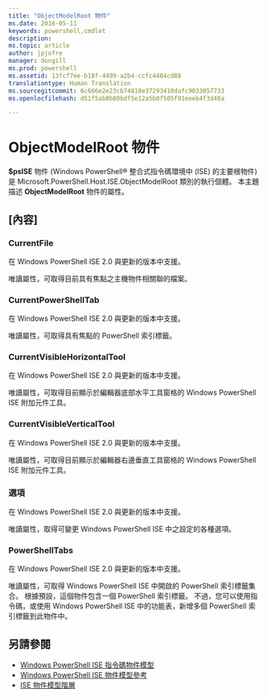 ```yaml
---
title: "ObjectModelRoot 物件"
ms.date: 2016-05-11
keywords: powershell,cmdlet
description: 
ms.topic: article
author: jpjofre
manager: dongill
ms.prod: powershell
ms.assetid: 13fcf7ee-b18f-4499-a2b4-ccfc4484cd88
translationtype: Human Translation
ms.sourcegitcommit: 6c666e2e23cb74818e37293410dafc9033057733
ms.openlocfilehash: d51f5ab8b80bdf5e12a5b0f505f91eeeb4f3d48a

---
```


# <a name="the-objectmodelroot-object"></a>ObjectModelRoot 物件
  **$psISE** 物件 (Windows PowerShell® 整合式指令碼環境中 (ISE) 的主要根物件) 是 Microsoft.PowerShell.Host.ISE.ObjectModelRoot 類別的執行個體。 本主題描述 **ObjectModelRoot** 物件的屬性。

## <a name="properties"></a>[內容]

### <a name="currentfile"></a>CurrentFile
  在 Windows PowerShell ISE 2.0 與更新的版本中支援。 

 唯讀屬性，可取得目前具有焦點之主機物件相關聯的檔案。

### <a name="currentpowershelltab"></a>CurrentPowerShellTab
  在 Windows PowerShell ISE 2.0 與更新的版本中支援。 

 唯讀屬性，可取得具有焦點的 PowerShell 索引標籤。

### <a name="currentvisiblehorizontaltool"></a>CurrentVisibleHorizontalTool
  在 Windows PowerShell ISE 2.0 與更新的版本中支援。 

 唯讀屬性，可取得目前顯示於編輯器底部水平工具窗格的 Windows PowerShell ISE 附加元件工具。

### <a name="currentvisibleverticaltool"></a>CurrentVisibleVerticalTool
  在 Windows PowerShell ISE 2.0 與更新的版本中支援。 

 唯讀屬性，可取得目前顯示於編輯器右邊垂直工具窗格的 Windows PowerShell ISE 附加元件工具。

### <a name="options"></a>選項
  在 Windows PowerShell ISE 2.0 與更新的版本中支援。 

 唯讀屬性，取得可變更 Windows PowerShell ISE 中之設定的各種選項。

### <a name="powershelltabs"></a>PowerShellTabs
  在 Windows PowerShell ISE 2.0 與更新的版本中支援。 

 唯讀屬性，可取得 Windows PowerShell ISE 中開啟的 PowerShell 索引標籤集合。 根據預設，這個物件包含一個 PowerShell 索引標籤。 不過，您可以使用指令碼，或使用 Windows PowerShell ISE 中的功能表，新增多個 PowerShell 索引標籤到此物件中。

## <a name="see-also"></a>另請參閱
- [Windows PowerShell ISE 指令碼物件模型](The-Windows-PowerShell-ISE-Scripting-Object-Model.md) 
- [Windows PowerShell ISE 物件模型參考](Windows-PowerShell-ISE-Object-Model-Reference.md) 
- [ISE 物件模型階層](The-ISE-Object-Model-Hierarchy.md)

  



<!--HONumber=Nov16_HO3-->


